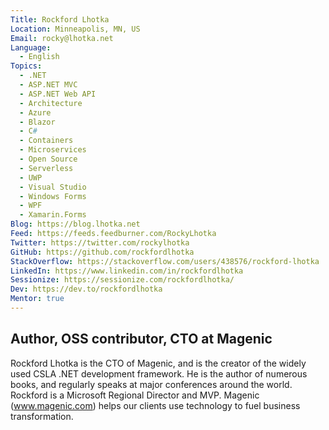 ```yaml
---
Title: Rockford Lhotka
Location: Minneapolis, MN, US
Email: rocky@lhotka.net
Language:
  - English
Topics:
  - .NET
  - ASP.NET MVC
  - ASP.NET Web API
  - Architecture
  - Azure
  - Blazor
  - C#
  - Containers
  - Microservices
  - Open Source
  - Serverless
  - UWP
  - Visual Studio
  - Windows Forms
  - WPF
  - Xamarin.Forms
Blog: https://blog.lhotka.net
Feed: https://feeds.feedburner.com/RockyLhotka
Twitter: https://twitter.com/rockylhotka
GitHub: https://github.com/rockfordlhotka
StackOverflow: https://stackoverflow.com/users/438576/rockford-lhotka
LinkedIn: https://www.linkedin.com/in/rockfordlhotka
Sessionize: https://sessionize.com/rockfordlhotka/
Dev: https://dev.to/rockfordlhotka
Mentor: true
---
```

## Author, OSS contributor, CTO at Magenic

Rockford Lhotka is the CTO of Magenic, and is the creator of the widely used CSLA .NET development framework. He is the author of numerous books, and regularly speaks at major conferences around the world. Rockford is a Microsoft Regional Director and MVP. Magenic (www.magenic.com) helps our clients use technology to fuel business transformation.
